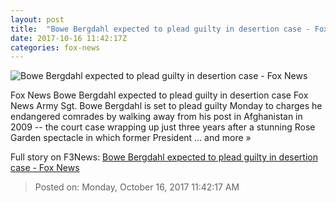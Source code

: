 ```yaml
---
layout: post
title:  "Bowe Bergdahl expected to plead guilty in desertion case - Fox News"
date: 2017-10-16 11:42:17Z
categories: fox-news
---
```


![Bowe Bergdahl expected to plead guilty in desertion case - Fox News](http://a57.foxnews.com/images.foxnews.com/content/fox-news/us/2017/10/16/bowe-bergdahl-expected-to-plead-guilty-in-desertion-case/_jcr_content/article-text/article-par-2/inline_spotlight_ima/image.img.jpg/612/344/1508152614969.jpg?ve=1&tl=1)

Fox News Bowe Bergdahl expected to plead guilty in desertion case Fox News Army Sgt. Bowe Bergdahl is set to plead guilty Monday to charges he endangered comrades by walking away from his post in Afghanistan in 2009 -- the court case wrapping up just three years after a stunning Rose Garden spectacle in which former President ... and more »


Full story on F3News: [Bowe Bergdahl expected to plead guilty in desertion case - Fox News](http://www.f3nws.com/n/v3RcxC)

> Posted on: Monday, October 16, 2017 11:42:17 AM
